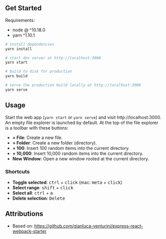 ## Get Started

Requirements:

-   node @ ^10.18.0
-   yarn ^1.10.1

```sh
# install dependencies
yarn install

# start dev server at http://localhost:3000
yarn start

# build to disk for production
yarn build

# serve the production build locally at http://localhost:3000
yarn serve
```

## Usage

Start the web app (`yarn start` or `yarn serve`) and visit http://localhost:3000. An empty file explorer is launched by default. At the top of the file explorer is a toolbar with these buttons:

-   **+ File**: Create a new file.
-   **+ Folder**: Create a new folder (directory).
-   **+ 100**: Insert 100 random items into the current directory.
-   **+ 10,000**: Insert 10,000 random items into the current directory.
-   **New Window**: Open a new window rooted at the current directory.

### Shortcuts

-   **Toggle selected**: <kbd>ctrl</kbd> + <kbd>click</kbd> (mac: <kbd>meta</kbd> + <kbd>click</kbd>)
-   **Select range**: <kbd>shift</kbd> + <kbd>click</kbd>
-   **Select all**: <kbd>ctrl</kbd> + <kbd>a</kbd>
-   **Delete selection**: <kbd>Delete</kbd>

## Attributions

-   Based on: https://github.com/gianluca-venturini/express-react-webpack-starter
